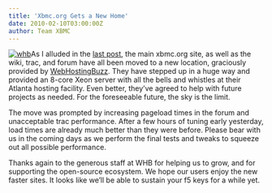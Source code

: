 ```yaml
---
title: 'Xbmc.org Gets a New Home'
date: 2010-02-10T03:00:00Z
author: Team XBMC
---
```

[![](https://kodi.tv/wp-content/uploads/2010/02/whb.gif "whb")](/theuni/2010/02/11/xbmc-org-gets-a-new-home/whb)As I alluded in the [last post](/article/coming-soon), the main xbmc.org site, as well as the wiki, trac, and forum have all been moved to a new location, graciously provided by [WebHostingBuzz](https://www.webhostingbuzz.com/). They have stepped up in a huge way and provided an 8-core Xeon server with all the bells and whistles at their Atlanta hosting facility. Even better, they’ve agreed to help with future projects as needed. For the foreseeable future, the sky is the limit.

 The move was prompted by increasing pageload times in the forum and unacceptable trac performance. After a few hours of tuning early yesterday, load times are already much better than they were before. Please bear with us in the coming days as we perform the final tests and tweaks to squeeze out all possible performance.

 Thanks again to the generous staff at WHB for helping us to grow, and for supporting the open-source ecosystem. We hope our users enjoy the new faster sites. It looks like we’ll be able to sustain your f5 keys for a while yet.

 